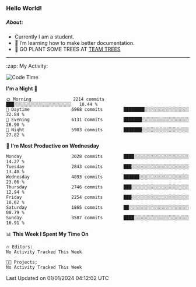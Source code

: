 ### Hello World!

##### About:
- Currently I am a student.
- 🌱 I’m learning how to make better documentation.
- 🌱 GO PLANT SOME TREES AT [TEAM TREES](https://teamtrees.org/)

---
  <summary>:zap: My Activity:</summary>
  
<!--START_SECTION:waka-->
![Code Time](http://img.shields.io/badge/Code%20Time-1%2C268%20hrs%2022%20mins-blue)

**I'm a Night 🦉** 

```text
🌞 Morning                2214 commits        ███░░░░░░░░░░░░░░░░░░░░░░   10.44 % 
🌆 Daytime                6968 commits        ████████░░░░░░░░░░░░░░░░░   32.84 % 
🌃 Evening                6131 commits        ███████░░░░░░░░░░░░░░░░░░   28.90 % 
🌙 Night                  5903 commits        ███████░░░░░░░░░░░░░░░░░░   27.82 % 
```
📅 **I'm Most Productive on Wednesday** 

```text
Monday                   3028 commits        ████░░░░░░░░░░░░░░░░░░░░░   14.27 % 
Tuesday                  2843 commits        ███░░░░░░░░░░░░░░░░░░░░░░   13.40 % 
Wednesday                4893 commits        ██████░░░░░░░░░░░░░░░░░░░   23.06 % 
Thursday                 2746 commits        ███░░░░░░░░░░░░░░░░░░░░░░   12.94 % 
Friday                   2254 commits        ███░░░░░░░░░░░░░░░░░░░░░░   10.62 % 
Saturday                 1865 commits        ██░░░░░░░░░░░░░░░░░░░░░░░   08.79 % 
Sunday                   3587 commits        ████░░░░░░░░░░░░░░░░░░░░░   16.91 % 
```


📊 **This Week I Spent My Time On** 

```text
🔥 Editors: 
No Activity Tracked This Week

🐱‍💻 Projects: 
No Activity Tracked This Week
```


 Last Updated on 01/01/2024 04:12:02 UTC
<!--END_SECTION:waka-->
